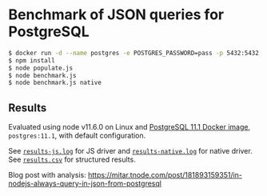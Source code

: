 # Benchmark of JSON queries for PostgreSQL

```bash
$ docker run -d --name postgres -e POSTGRES_PASSWORD=pass -p 5432:5432 postgres:11.1
$ npm install
$ node populate.js
$ node benchmark.js
$ node benchmark.js native
```

## Results

Evaluated using node v11.6.0 on Linux and [PostgreSQL 11.1 Docker image](https://hub.docker.com/_/postgres/),
`postgres:11.1`, with default configuration.

See [`results-js.log`](./results-js.log) for JS driver and [`results-native.log`](./results-native.log) for native driver. See [`results.csv`](./results.csv) for structured results.

Blog post with analysis: https://mitar.tnode.com/post/181893159351/in-nodejs-always-query-in-json-from-postgresql
